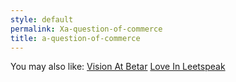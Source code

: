 ```yaml
---
style: default
permalink: Xa-question-of-commerce
title: a-question-of-commerce
---
```

You may also like:
[Vision At Betar](http://scp-wiki.net/vision-at-betar)
[Love In Leetspeak](http://scp-wiki.net/love-in-leetspeak)